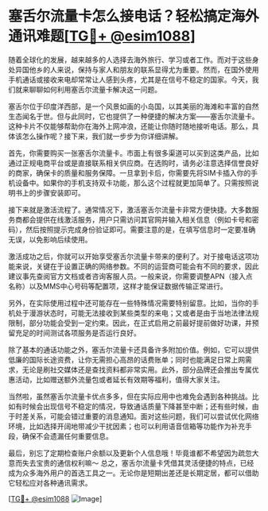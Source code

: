 # 塞舌尔流量卡怎么接电话？轻松搞定海外通讯难题[[TG💪+ @esim1088](https://t.me/s/esim1088)]

随着全球化的发展，越来越多的人选择去海外旅行、学习或者工作。而对于这些身处异国他乡的人来说，保持与家人和朋友的联系显得尤为重要。然而，在国外使用手机通话或接收来电却常常让人感到头疼，尤其是在信号不稳定的国家。今天，我们就来聊聊如何利用塞舌尔流量卡解决这一问题。

塞舌尔位于印度洋西部，是一个风景如画的小岛国，以其美丽的海滩和丰富的自然生态闻名于世。但与此同时，它也提供了一种便捷的解决方案——塞舌尔流量卡。这种卡片不仅能够帮助你在海外上网冲浪，还能让你随时随地接听电话。那么，具体该怎么操作呢？接下来，我们就一步步为你详细讲解。

首先，你需要购买一张塞舌尔流量卡。市面上有很多渠道可以买到这类产品，比如通过正规电商平台或是直接联系相关供应商。在选购时，请务必注意选择信誉良好的商家，确保卡的质量和服务保障。一旦拿到卡后，你需要先将SIM卡插入你的手机设备中。如果你的手机支持双卡功能，那么这个过程就更加简单了。只需按照说明书上的步骤安装即可。

接下来就是激活流程了。通常情况下，激活塞舌尔流量卡非常方便快捷。大多数服务商都会提供在线激活服务，用户只需访问其官网并输入相关信息（例如卡号和密码），然后按照提示完成身份验证即可。需要注意的是，在填写信息时一定要准确无误，以免影响后续使用。

激活成功之后，你就可以开始享受塞舌尔流量卡带来的便利了。对于接电话这项功能来说，关键在于设置正确的网络参数。不同的运营商可能会有不同的要求，因此建议事先查阅官方文档或者咨询客服人员。一般来说，你需要调整APN（接入点名称）以及MMS中心号码等配置项，这样才能保证数据传输正常进行。

另外，在实际使用过程中还可能存在一些特殊情况需要特别留意。比如，当你的手机处于漫游状态时，可能无法接收到某些类型的来电；又或者是由于当地法律法规限制，部分功能会受到一定约束。因此，在正式启用之前最好提前做好功课，并预留充足的时间测试各项服务是否运行良好。

除了基本的通话功能之外，塞舌尔流量卡还具备许多附加价值。例如，它可以提供低廉的国际长途资费，让你无需担心高昂的话费账单；同时也能满足日常上网需求，无论是刷社交媒体还是查找资料都非常实用。此外，部分品牌还会推出专属优惠活动，比如赠送额外流量包或者延长有效期等福利，值得大家关注。

当然啦，虽然塞舌尔流量卡优点多多，但在实际应用中也难免会遇到各种挑战。比如有时候会出现信号不稳定的情况，导致通话质量下降甚至中断；还有些时候，由于时差关系，可能会错过重要的消息通知。面对这些问题，我们可以尝试优化网络环境，比如选择开阔地带减少干扰因素；也可以利用语音信箱等功能作为补充手段，确保不会遗漏任何重要信息。

最后，别忘了定期检查账户余额以及更新个人信息哦！毕竟谁都不希望因为疏忽大意而失去宝贵的通信权利嘛～ 总之，塞舌尔流量卡凭借其灵活便捷的特点，已经成为众多海外用户的首选工具之一。无论你是短期出差还是长期定居，都可以借助它轻松应对各种通讯需求。

[[TG💪+ @esim1088](https://t.me/s/esim1088) ![Image](https://i.postimg.cc/4NQfJmqS/Snipaste-2025-05-13-00-14-12.png)]